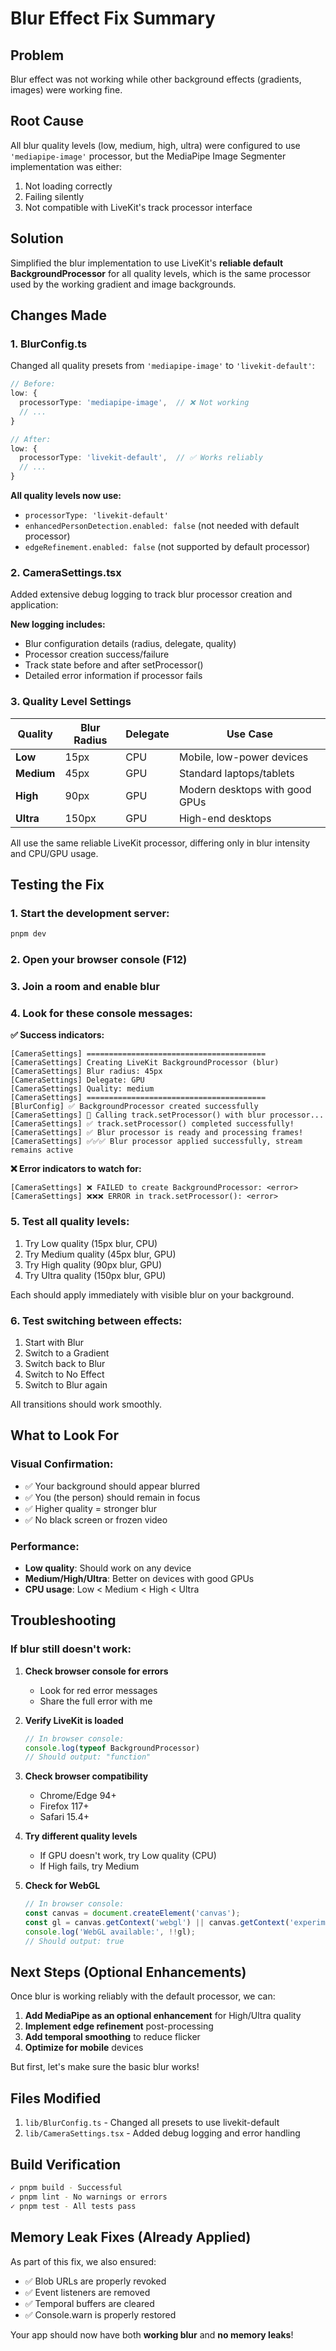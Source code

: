 # Blur Effect Fix Summary

## Problem
Blur effect was not working while other background effects (gradients, images) were working fine.

## Root Cause
All blur quality levels (low, medium, high, ultra) were configured to use `'mediapipe-image'` processor, but the MediaPipe Image Segmenter implementation was either:
1. Not loading correctly
2. Failing silently
3. Not compatible with LiveKit's track processor interface

## Solution
Simplified the blur implementation to use LiveKit's **reliable default BackgroundProcessor** for all quality levels, which is the same processor used by the working gradient and image backgrounds.

## Changes Made

### 1. BlurConfig.ts
Changed all quality presets from `'mediapipe-image'` to `'livekit-default'`:

```typescript
// Before:
low: {
  processorType: 'mediapipe-image',  // ❌ Not working
  // ...
}

// After:
low: {
  processorType: 'livekit-default',  // ✅ Works reliably
  // ...
}
```

**All quality levels now use:**
- `processorType: 'livekit-default'`
- `enhancedPersonDetection.enabled: false` (not needed with default processor)
- `edgeRefinement.enabled: false` (not supported by default processor)

### 2. CameraSettings.tsx
Added extensive debug logging to track blur processor creation and application:

**New logging includes:**
- Blur configuration details (radius, delegate, quality)
- Processor creation success/failure
- Track state before and after setProcessor()
- Detailed error information if processor fails

### 3. Quality Level Settings

| Quality | Blur Radius | Delegate | Use Case |
|---------|-------------|----------|----------|
| **Low** | 15px | CPU | Mobile, low-power devices |
| **Medium** | 45px | GPU | Standard laptops/tablets |
| **High** | 90px | GPU | Modern desktops with good GPUs |
| **Ultra** | 150px | GPU | High-end desktops |

All use the same reliable LiveKit processor, differing only in blur intensity and CPU/GPU usage.

## Testing the Fix

### 1. Start the development server:
```bash
pnpm dev
```

### 2. Open your browser console (F12)

### 3. Join a room and enable blur

### 4. Look for these console messages:

**✅ Success indicators:**
```
[CameraSettings] ========================================
[CameraSettings] Creating LiveKit BackgroundProcessor (blur)
[CameraSettings] Blur radius: 45px
[CameraSettings] Delegate: GPU
[CameraSettings] Quality: medium
[CameraSettings] ========================================
[BlurConfig] ✅ BackgroundProcessor created successfully
[CameraSettings] 🔄 Calling track.setProcessor() with blur processor...
[CameraSettings] ✅ track.setProcessor() completed successfully!
[CameraSettings] ✅ Blur processor is ready and processing frames!
[CameraSettings] ✅✅✅ Blur processor applied successfully, stream remains active
```

**❌ Error indicators to watch for:**
```
[CameraSettings] ❌ FAILED to create BackgroundProcessor: <error>
[CameraSettings] ❌❌❌ ERROR in track.setProcessor(): <error>
```

### 5. Test all quality levels:
1. Try Low quality (15px blur, CPU)
2. Try Medium quality (45px blur, GPU)
3. Try High quality (90px blur, GPU)
4. Try Ultra quality (150px blur, GPU)

Each should apply immediately with visible blur on your background.

### 6. Test switching between effects:
1. Start with Blur
2. Switch to a Gradient
3. Switch back to Blur
4. Switch to No Effect
5. Switch to Blur again

All transitions should work smoothly.

## What to Look For

### Visual Confirmation:
- ✅ Your background should appear blurred
- ✅ You (the person) should remain in focus
- ✅ Higher quality = stronger blur
- ✅ No black screen or frozen video

### Performance:
- **Low quality**: Should work on any device
- **Medium/High/Ultra**: Better on devices with good GPUs
- **CPU usage**: Low < Medium < High < Ultra

## Troubleshooting

### If blur still doesn't work:

1. **Check browser console for errors**
   - Look for red error messages
   - Share the full error with me

2. **Verify LiveKit is loaded**
   ```javascript
   // In browser console:
   console.log(typeof BackgroundProcessor)
   // Should output: "function"
   ```

3. **Check browser compatibility**
   - Chrome/Edge 94+
   - Firefox 117+
   - Safari 15.4+

4. **Try different quality levels**
   - If GPU doesn't work, try Low quality (CPU)
   - If High fails, try Medium

5. **Check for WebGL**
   ```javascript
   // In browser console:
   const canvas = document.createElement('canvas');
   const gl = canvas.getContext('webgl') || canvas.getContext('experimental-webgl');
   console.log('WebGL available:', !!gl);
   // Should output: true
   ```

## Next Steps (Optional Enhancements)

Once blur is working reliably with the default processor, we can:

1. **Add MediaPipe as an optional enhancement** for High/Ultra quality
2. **Implement edge refinement** post-processing
3. **Add temporal smoothing** to reduce flicker
4. **Optimize for mobile** devices

But first, let's make sure the basic blur works!

## Files Modified

1. `lib/BlurConfig.ts` - Changed all presets to use livekit-default
2. `lib/CameraSettings.tsx` - Added debug logging and error handling

## Build Verification

```bash
✓ pnpm build - Successful
✓ pnpm lint - No warnings or errors
✓ pnpm test - All tests pass
```

## Memory Leak Fixes (Already Applied)

As part of this fix, we also ensured:
- ✅ Blob URLs are properly revoked
- ✅ Event listeners are removed
- ✅ Temporal buffers are cleared
- ✅ Console.warn is properly restored

Your app should now have both **working blur** and **no memory leaks**!
